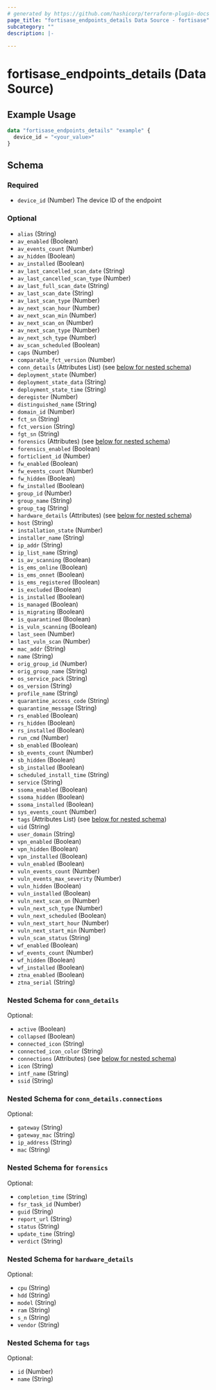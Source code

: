 ```yaml
---
# generated by https://github.com/hashicorp/terraform-plugin-docs
page_title: "fortisase_endpoints_details Data Source - fortisase"
subcategory: ""
description: |-
  
---
```


# fortisase_endpoints_details (Data Source)



## Example Usage

```terraform
data "fortisase_endpoints_details" "example" {
  device_id = "<your_value>"
}
```

<!-- schema generated by tfplugindocs -->
## Schema

### Required

- `device_id` (Number) The device ID of the endpoint

### Optional

- `alias` (String)
- `av_enabled` (Boolean)
- `av_events_count` (Number)
- `av_hidden` (Boolean)
- `av_installed` (Boolean)
- `av_last_cancelled_scan_date` (String)
- `av_last_cancelled_scan_type` (Number)
- `av_last_full_scan_date` (String)
- `av_last_scan_date` (String)
- `av_last_scan_type` (Number)
- `av_next_scan_hour` (Number)
- `av_next_scan_min` (Number)
- `av_next_scan_on` (Number)
- `av_next_scan_type` (Number)
- `av_next_sch_type` (Number)
- `av_scan_scheduled` (Boolean)
- `caps` (Number)
- `comparable_fct_version` (Number)
- `conn_details` (Attributes List) (see [below for nested schema](#nestedatt--conn_details))
- `deployment_state` (Number)
- `deployment_state_data` (String)
- `deployment_state_time` (String)
- `deregister` (Number)
- `distinguished_name` (String)
- `domain_id` (Number)
- `fct_sn` (String)
- `fct_version` (String)
- `fgt_sn` (String)
- `forensics` (Attributes) (see [below for nested schema](#nestedatt--forensics))
- `forensics_enabled` (Boolean)
- `forticlient_id` (Number)
- `fw_enabled` (Boolean)
- `fw_events_count` (Number)
- `fw_hidden` (Boolean)
- `fw_installed` (Boolean)
- `group_id` (Number)
- `group_name` (String)
- `group_tag` (String)
- `hardware_details` (Attributes) (see [below for nested schema](#nestedatt--hardware_details))
- `host` (String)
- `installation_state` (Number)
- `installer_name` (String)
- `ip_addr` (String)
- `ip_list_name` (String)
- `is_av_scanning` (Boolean)
- `is_ems_online` (Boolean)
- `is_ems_onnet` (Boolean)
- `is_ems_registered` (Boolean)
- `is_excluded` (Boolean)
- `is_installed` (Boolean)
- `is_managed` (Boolean)
- `is_migrating` (Boolean)
- `is_quarantined` (Boolean)
- `is_vuln_scanning` (Boolean)
- `last_seen` (Number)
- `last_vuln_scan` (Number)
- `mac_addr` (String)
- `name` (String)
- `orig_group_id` (Number)
- `orig_group_name` (String)
- `os_service_pack` (String)
- `os_version` (String)
- `profile_name` (String)
- `quarantine_access_code` (String)
- `quarantine_message` (String)
- `rs_enabled` (Boolean)
- `rs_hidden` (Boolean)
- `rs_installed` (Boolean)
- `run_cmd` (Number)
- `sb_enabled` (Boolean)
- `sb_events_count` (Number)
- `sb_hidden` (Boolean)
- `sb_installed` (Boolean)
- `scheduled_install_time` (String)
- `service` (String)
- `ssoma_enabled` (Boolean)
- `ssoma_hidden` (Boolean)
- `ssoma_installed` (Boolean)
- `sys_events_count` (Number)
- `tags` (Attributes List) (see [below for nested schema](#nestedatt--tags))
- `uid` (String)
- `user_domain` (String)
- `vpn_enabled` (Boolean)
- `vpn_hidden` (Boolean)
- `vpn_installed` (Boolean)
- `vuln_enabled` (Boolean)
- `vuln_events_count` (Number)
- `vuln_events_max_severity` (Number)
- `vuln_hidden` (Boolean)
- `vuln_installed` (Boolean)
- `vuln_next_scan_on` (Number)
- `vuln_next_sch_type` (Number)
- `vuln_next_scheduled` (Boolean)
- `vuln_next_start_hour` (Number)
- `vuln_next_start_min` (Number)
- `vuln_scan_status` (String)
- `wf_enabled` (Boolean)
- `wf_events_count` (Number)
- `wf_hidden` (Boolean)
- `wf_installed` (Boolean)
- `ztna_enabled` (Boolean)
- `ztna_serial` (String)

<a id="nestedatt--conn_details"></a>
### Nested Schema for `conn_details`

Optional:

- `active` (Boolean)
- `collapsed` (Boolean)
- `connected_icon` (String)
- `connected_icon_color` (String)
- `connections` (Attributes) (see [below for nested schema](#nestedatt--conn_details--connections))
- `icon` (String)
- `intf_name` (String)
- `ssid` (String)

<a id="nestedatt--conn_details--connections"></a>
### Nested Schema for `conn_details.connections`

Optional:

- `gateway` (String)
- `gateway_mac` (String)
- `ip_address` (String)
- `mac` (String)



<a id="nestedatt--forensics"></a>
### Nested Schema for `forensics`

Optional:

- `completion_time` (String)
- `fsr_task_id` (Number)
- `guid` (String)
- `report_url` (String)
- `status` (String)
- `update_time` (String)
- `verdict` (String)


<a id="nestedatt--hardware_details"></a>
### Nested Schema for `hardware_details`

Optional:

- `cpu` (String)
- `hdd` (String)
- `model` (String)
- `ram` (String)
- `s_n` (String)
- `vendor` (String)


<a id="nestedatt--tags"></a>
### Nested Schema for `tags`

Optional:

- `id` (Number)
- `name` (String)
